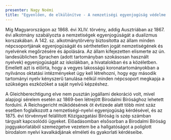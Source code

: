 ```yaml
---
presenter: Nagy Noémi
title: "Egyenlően, de elkülönítve - A nemzetiségi egyenjogúság védelme az ausztriai Birodalmi Bíróság alapjogi gyakorlatában"
---
```


Míg Magyarországon az 1868. évi XLIV. törvény, addig Ausztriában az 1867. évi alkotmány szabályozta a nemzetiségek egyenjogúságát a dualizmus korszakában. A 142. sz. alkotmánytörvény biztosította az állam minden népcsoportjának egyenjogúságát és sérthetetlen jogát nemzetiségének és nyelvének megőrzésére és ápolására. Az állam kifejezetten elismerte az ún. landesüblichen Sprachen (adott tartományban szokásosan használt nyelvek) egyenjogúságát az iskolákban, a hivatalokban és a közéletben. Emellett azt is előírta, hogy a vegyes lakosságú koronatartományokban a nyilvános oktatási intézményeket úgy kell létrehozni, hogy egy második tartományi nyelv kényszerű tanulása nélkül minden népcsoport megkapja a szükséges eszközöket a saját nyelvű képzéshez.

A Gleichberechtigung elve nem pusztán jogállami dekoráció volt, mivel alapjogi sérelem esetén az 1869-ben létrejött Birodalmi Bírósághoz lehetett fordulni. A Reichsgericht működésének öt évtizede alatt több mint száz esetben foglalkozott a nemzetiségi-nyelvi egyenjogúság kérdésével, és az 1875. évi törvénnyel felállított Közigazgatási Bíróság is szép számban tárgyalt kapcsolódó ügyeket. Előadásomban elsősorban a Birodalmi Bíróság joggyakorlatából szemezgetve vezetem be a hallgatóságot a poliglott birodalom nyelvi kavalkádjának elméleti és gyakorlati kérdéseibe.
